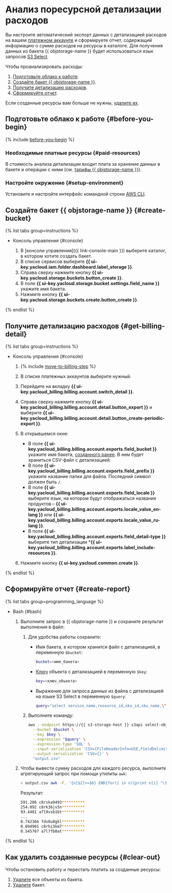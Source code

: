 # Анализ поресурсной детализации расходов

Вы настроите автоматический экспорт данных с детализацией расходов на вашем [платежном аккаунте](../../billing/concepts/billing-account.md) и сформируете отчет, содержащий информацию о сумме расходов на ресурсы в каталоге. Для получения данных из бакета {{ objstorage-name }} будет использоваться язык запросов [S3 Select](../concepts/s3-select-language.md).

Чтобы проанализировать расходы:

1. [Подготовьте облако к работе](#before-you-begin).
1. [Создайте бакет {{ objstorage-name }}](#create-bucket).
1. [Получите детализацию расходов](#get-billing-detail).
1. [Сформируйте отчет](#create-report).

Если созданные ресурсы вам больше не нужны, [удалите их](#clear-out).

## Подготовьте облако к работе {#before-you-begin}

{% include [before-you-begin](../../_tutorials/_tutorials_includes/before-you-begin.md) %}


### Необходимые платные ресурсы {#paid-resources}

В стоимость анализа детализации входит плата за хранение данных в бакете и операции с ними (см. [тарифы {{ objstorage-name }}](../pricing.md)).


### Настройте окружение {#setup-environment}

Установите и настройте интерфейс командной строки [AWS CLI](../tools/aws-cli.md).

## Создайте бакет {{ objstorage-name }} {#create-bucket}

{% list tabs group=instructions %}

- Консоль управления {#console}

  1. В [консоли управления]({{ link-console-main }}) выберите каталог, в котором хотите создать бакет.
  1. В списке сервисов выберите **{{ ui-key.yacloud.iam.folder.dashboard.label_storage }}**.
  1. Справа сверху нажмите кнопку **{{ ui-key.yacloud.storage.buckets.button_create }}**.
  1. В поле **{{ ui-key.yacloud.storage.bucket.settings.field_name }}** укажите имя бакета.
  1. Нажмите кнопку **{{ ui-key.yacloud.storage.buckets.create.button_create }}**.

{% endlist %}

## Получите детализацию расходов {#get-billing-detail}

{% list tabs group=instructions %}

- Консоль управления {#console}

  1. {% include [move-to-billing-step](../../billing/_includes/move-to-billing-step.md) %}
  1. В списке платежных аккаунтов выберите нужный.
  1. Перейдите на вкладку **{{ ui-key.yacloud_billing.billing.account.switch_detail }}**.
  1. Справа сверху нажмите кнопку **{{ ui-key.yacloud_billing.billing.account.detail.button_export }}** и выберите **{{ ui-key.yacloud_billing.billing.account.detail.button_create-periodic-export }}**.
  1. В открывшемся окне:

     * В поле **{{ ui-key.yacloud_billing.billing.account.exports.field_bucket }}** укажите имя бакета, [созданного ранее](#create-bucket). В нем будет храниться CSV-файл с детализацией.
     * В поле **{{ ui-key.yacloud_billing.billing.account.exports.field_prefix }}** укажите название папки для файла. Последний символ должен быть `/`.
     * В поле **{{ ui-key.yacloud_billing.billing.account.exports.field_locale }}** выберите язык, на котором будут отображаться названия продуктов – **{{ ui-key.yacloud_billing.billing.account.exports.locale_value_en-lang }}** или **{{ ui-key.yacloud_billing.billing.account.exports.locale_value_ru-lang }}**.
     * В поле **{{ ui-key.yacloud_billing.billing.account.exports.field_detail-type }}** выберите тип детализации ***{{ ui-key.yacloud_billing.billing.account.exports.label_include-resources }}**.

  1. Нажмите кнопку **{{ ui-key.yacloud.common.create }}**.

{% endlist %}

## Сформируйте отчет {#create-report}

{% list tabs group=programming_language %}

- Bash {#bash}

  1. Выполните запрос в {{ objstorage-name }} и сохраните результат выполнения в файл:

     1. Для удобства работы сохраните:

        * Имя бакета, в котором хранится файл с детализацией, в переменную `$bucket`:

          ```bash
          bucket=<имя_бакета>
          ```

        * [Ключ](../concepts/object.md#key) объекта с детализацией в переменную `$key`:

          ```bash
          key=<ключ_объекта>
          ```

        * Выражение для запроса данных из файла с детализацией на языке S3 Select в переменную `$query`:

          ```bash
          query="select service_name,resource_id,sku_id,sku_name,\"date\",cost from S3Object where service_name='Compute Cloud'"
          ```

     1. Выполните команду:

        ```bash
        aws --endpoint https://{{ s3-storage-host }} s3api select-object-content \
          --bucket $bucket \
          --key $key \
          --expression "$query" \
          --expression-type 'SQL' \
          --input-serialization 'CSV={FileHeaderInfo=USE,FieldDelimiter=,}' \
          --output-serialization 'CSV={}' \
          "output.csv"
        ```

  1. Чтобы вывести сумму расходов для каждого ресурса, выполните агрегирующий запрос при помощи утилиты `awk`:

     ```bash
     < output.csv awk -F, '{n[$2]+=$6} END{for(i in n){print n[i] "\t" i}}' | sort -nrk1
     ```

     Результат:

     ```bash
     591.206 c8rska9493**********
     254.092 c8rk36jv5n**********
     93.4481 a7l9vsb1bt**********
     ...
     0.742366 fdv0u8gkl**********
     0.694901 c8rhi3km7**********
     0.545707 a7l7fb0at**********
     ```

{% endlist %}

## Как удалить созданные ресурсы {#clear-out}

Чтобы остановить работу и перестать платить за созданные ресурсы:

1. [Удалите](../operations/objects/delete.md) все объекты из бакета.
1. [Удалите](../operations/buckets/delete.md) бакет.
